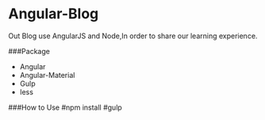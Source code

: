 # Angular-Blog

Out Blog use AngularJS and Node,In order to share our learning experience.

###Package
- Angular
- Angular-Material
- Gulp
- less

###How to Use
    #npm install 
    #gulp 